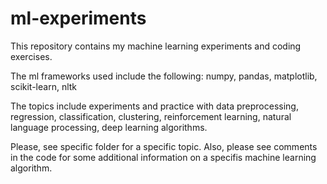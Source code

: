 # ml-experiments
This repository contains my machine learning experiments and coding exercises.

The ml frameworks used include the following: numpy, pandas, matplotlib, scikit-learn, nltk

The topics include experiments and practice with data preprocessing, regression, classification, clustering, reinforcement learning, natural language processing, deep learning algorithms.

Please, see specific folder for a specific topic. Also, please see comments in the code for some additional information on a specifis machine learning algorithm.

